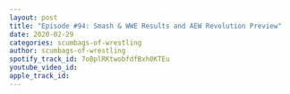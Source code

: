 ```yaml
---
layout: post
title: "Episode #94: Smash & WWE Results and AEW Revolution Preview"
date: 2020-02-29
categories: scumbags-of-wrestling
author: scumbags-of-wrestling
spotify_track_id: 7oBplRKtwobfdfBxh0KTEu
youtube_video_id: 
apple_track_id: 
---
```

